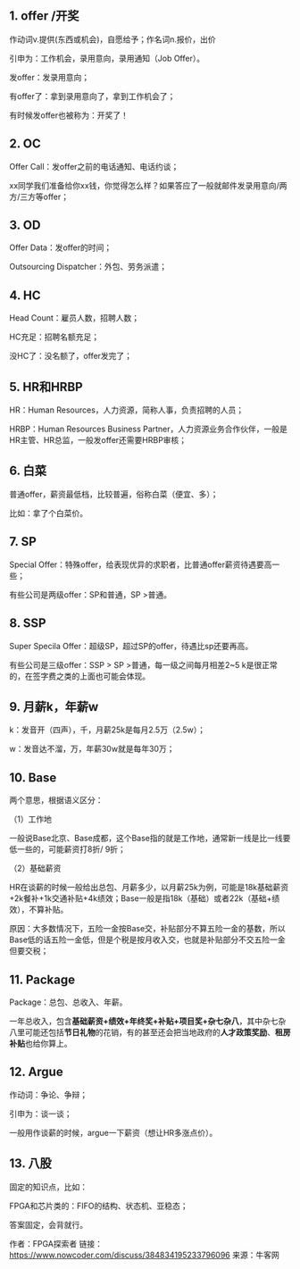 ## 1. **offer /开奖**  

  作动词v.提供(东西或机会)，自愿给予；作名词n.报价，出价 

  引申为：工作机会，录用意向，录用通知（Job Offer）。 

  发offer：发录用意向； 

  有offer了：拿到录用意向了，拿到工作机会了； 

  有时候发offer也被称为：开奖了！ 

##   2. **OC**  

  Offer Call：发offer之前的电话通知、电话约谈； 

  xx同学我们准备给你xx钱，你觉得怎么样？如果答应了一般就邮件发录用意向/两方/三方等offer； 

##   3. **OD**  

  Offer Data：发offer的时间； 

  Outsourcing Dispatcher：外包、劳务派遣； 

##   4. **HC**  

  Head Count：雇员人数，招聘人数； 

  HC充足：招聘名额充足； 

  没HC了：没名额了，offer发完了； 

##   5. **HR和HRBP**  

  HR：Human Resources，人力资源，简称人事，负责招聘的人员； 

  HRBP：Human Resources Business Partner，人力资源业务合作伙伴，一般是HR主管、HR总监，一般发offer还需要HRBP审核； 

##   6. **白菜**  

  普通offer，薪资最低档，比较普遍，俗称白菜（便宜、多）； 

  比如：拿了个白菜价。 

##   7. **SP**  

  Special Offer：特殊offer，给表现优异的求职者，比普通offer薪资待遇要高一些； 

  有些公司是两级offer：SP和普通，SP >普通。 

##   8. **SSP**  

  Super Specila Offer：超级SP，超过SP的offer，待遇比sp还要再高。 

  有些公司是三级offer：SSP > SP >普通，每一级之间每月相差2~5 k是很正常的，在签字费之类的上面也可能会体现。 

##   9. **月薪k，年薪w**  

  k：发音开（四声），千，月薪25k是每月2.5万（2.5w）； 

  w：发音达不溜，万，年薪30w就是每年30万； 

##   10. **Base**  

  两个意思，根据语义区分： 

  （1）工作地 

  一般说Base北京、Base成都，这个Base指的就是工作地，通常新一线是比一线要低一些的，可能薪资打8折/ 9折； 

  （2）基础薪资 

  HR在谈薪的时候一般给出总包、月薪多少，以月薪25k为例，可能是18k基础薪资+2k餐补+1k交通补贴+4k绩效；Base一般是指18k（基础）或者22k（基础+绩效），不算补贴。 

  原因：大多数情况下，五险一金按Base交，补贴部分不算五险一金的基数，所以Base低的话五险一金低，但是个税是按月收入交，也就是补贴部分不交五险一金但要交税； 

##   11. **Package**  

  Package：总包、总收入、年薪。 

  一年总收入，包含**基础薪资+绩效+年终奖+补贴+项目奖+杂七杂八**，其中杂七杂八里可能还包括**节日礼物**的花销，有的甚至还会把当地政府的**人才政策奖励**、**租房补贴**也给你算上。 

##   12. **Argue**  

  作动词：争论、争辩； 

  引申为：谈一谈； 

  一般用作谈薪的时候，argue一下薪资（想让HR多涨点价）。 

##   13. **八股**  

  固定的知识点，比如： 

  FPGA和芯片类的：FIFO的结构、状态机、亚稳态； 

  答案固定，会背就行。

作者：FPGA探索者
链接：https://www.nowcoder.com/discuss/384834195233796096
来源：牛客网